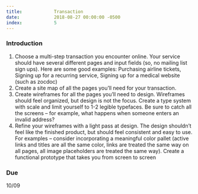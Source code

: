 ```yaml
---
title:            Transaction
date:             2018-08-27 00:00:00 -0500
index:            5
---
```



### Introduction

1. Choose a multi-step transaction you encounter online. Your service should have several different pages and input fields (so, no mailing list sign ups). Here are some good examples: Purchasing airline tickets, Signing up for a recurring service, Signing up for a medical website (such as zocdoc)
2. Create a site map of all the pages you’ll need for your transaction.
3. Create wireframes for all the pages you’ll need to design. Wireframes should feel organized, but design is not the focus. Create a type system with scale and limit yourself to 1-2 legible typefaces. Be sure to catch all the screens – for example, what happens when someone enters an invalid address?
4. Refine your wireframes with a light pass at design. The design shouldn’t feel like the finished product, but should feel consistent and easy to use. For examples – consider incorporating a meaningful color pallet (active links and titles are all the same color, links are treated the same way on all pages, all image placeholders are treated the same way). Create a functional prototype that takes you from screen to screen


### Due
10/09
